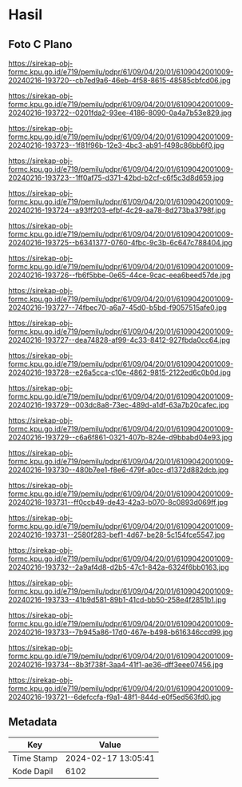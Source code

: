 # Hasil

## Foto C Plano

https://sirekap-obj-formc.kpu.go.id/e719/pemilu/pdpr/61/09/04/20/01/6109042001009-20240216-193720--cb7ed9a6-46eb-4f58-8615-48585cbfcd06.jpg

https://sirekap-obj-formc.kpu.go.id/e719/pemilu/pdpr/61/09/04/20/01/6109042001009-20240216-193722--0201fda2-93ee-4186-8090-0a4a7b53e829.jpg

https://sirekap-obj-formc.kpu.go.id/e719/pemilu/pdpr/61/09/04/20/01/6109042001009-20240216-193723--1f81f96b-12e3-4bc3-ab91-f498c86bb6f0.jpg

https://sirekap-obj-formc.kpu.go.id/e719/pemilu/pdpr/61/09/04/20/01/6109042001009-20240216-193723--1ff0af75-d371-42bd-b2cf-c6f5c3d8d659.jpg

https://sirekap-obj-formc.kpu.go.id/e719/pemilu/pdpr/61/09/04/20/01/6109042001009-20240216-193724--a93ff203-efbf-4c29-aa78-8d273ba3798f.jpg

https://sirekap-obj-formc.kpu.go.id/e719/pemilu/pdpr/61/09/04/20/01/6109042001009-20240216-193725--b6341377-0760-4fbc-9c3b-6c647c788404.jpg

https://sirekap-obj-formc.kpu.go.id/e719/pemilu/pdpr/61/09/04/20/01/6109042001009-20240216-193726--fb6f5bbe-0e65-44ce-9cac-eea6beed57de.jpg

https://sirekap-obj-formc.kpu.go.id/e719/pemilu/pdpr/61/09/04/20/01/6109042001009-20240216-193727--74fbec70-a6a7-45d0-b5bd-f9057515afe0.jpg

https://sirekap-obj-formc.kpu.go.id/e719/pemilu/pdpr/61/09/04/20/01/6109042001009-20240216-193727--dea74828-af99-4c33-8412-927fbda0cc64.jpg

https://sirekap-obj-formc.kpu.go.id/e719/pemilu/pdpr/61/09/04/20/01/6109042001009-20240216-193728--e26a5cca-c10e-4862-9815-2122ed6c0b0d.jpg

https://sirekap-obj-formc.kpu.go.id/e719/pemilu/pdpr/61/09/04/20/01/6109042001009-20240216-193729--003dc8a8-73ec-489d-a1df-63a7b20cafec.jpg

https://sirekap-obj-formc.kpu.go.id/e719/pemilu/pdpr/61/09/04/20/01/6109042001009-20240216-193729--c6a6f861-0321-407b-824e-d9bbabd04e93.jpg

https://sirekap-obj-formc.kpu.go.id/e719/pemilu/pdpr/61/09/04/20/01/6109042001009-20240216-193730--480b7ee1-f8e6-479f-a0cc-d1372d882dcb.jpg

https://sirekap-obj-formc.kpu.go.id/e719/pemilu/pdpr/61/09/04/20/01/6109042001009-20240216-193731--ff0ccb49-de43-42a3-b070-8c0893d069ff.jpg

https://sirekap-obj-formc.kpu.go.id/e719/pemilu/pdpr/61/09/04/20/01/6109042001009-20240216-193731--2580f283-bef1-4d67-be28-5c154fce5547.jpg

https://sirekap-obj-formc.kpu.go.id/e719/pemilu/pdpr/61/09/04/20/01/6109042001009-20240216-193732--2a9af4d8-d2b5-47c1-842a-6324f6bb0163.jpg

https://sirekap-obj-formc.kpu.go.id/e719/pemilu/pdpr/61/09/04/20/01/6109042001009-20240216-193733--41b9d581-89b1-41cd-bb50-258e4f2851b1.jpg

https://sirekap-obj-formc.kpu.go.id/e719/pemilu/pdpr/61/09/04/20/01/6109042001009-20240216-193733--7b945a86-17d0-467e-b498-b616346ccd99.jpg

https://sirekap-obj-formc.kpu.go.id/e719/pemilu/pdpr/61/09/04/20/01/6109042001009-20240216-193734--8b3f738f-3aa4-41f1-ae36-dff3eee07456.jpg

https://sirekap-obj-formc.kpu.go.id/e719/pemilu/pdpr/61/09/04/20/01/6109042001009-20240216-193721--6defccfa-f9a1-48f1-844d-e0f5ed563fd0.jpg


## Metadata

| Key        | Value               |
| ---------- | ------------------- |
| Time Stamp | 2024-02-17 13:05:41 |
| Kode Dapil | 6102                |



